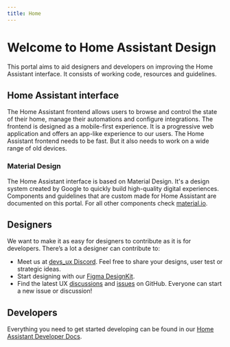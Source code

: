```yaml
---
title: Home
---
```


# Welcome to Home Assistant Design

This portal aims to aid designers and developers on improving the Home Assistant interface. It consists of working code, resources and guidelines.

## Home Assistant interface

The Home Assistant frontend allows users to browse and control the state of their home, manage their automations and configure integrations. The frontend is designed as a mobile-first experience. It is a progressive web application and offers an app-like experience to our users. The Home Assistant frontend needs to be fast. But it also needs to work on a wide range of old devices.

### Material Design

The Home Assistant interface is based on Material Design. It's a design system created by Google to quickly build high-quality digital experiences. Components and guidelines that are custom made for Home Assistant are documented on this portal. For all other components check <a href="https://material.io" rel="noopener noreferrer" target="_blank">material.io</a>.

## Designers

We want to make it as easy for designers to contribute as it is for developers. There’s a lot a designer can contribute to:

- Meet us at <a href="https://discord.gg/BPBc8rZ9" rel="noopener noreferrer" target="_blank">devs_ux Discord</a>. Feel free to share your designs, user test or strategic ideas.
- Start designing with our <a href="https://www.figma.com/community/file/967153512097289521/Home-Assistant-DesignKit" rel="noopener noreferrer" target="_blank">Figma DesignKit</a>.
- Find the latest UX <a href="https://github.com/home-assistant/frontend/discussions?discussions_q=label%3Aux" rel="noopener noreferrer" target="_blank">discussions</a> and <a href="https://github.com/home-assistant/frontend/labels/ux" rel="noopener noreferrer" target="_blank">issues</a> on GitHub. Everyone can start a new issue or discussion!

## Developers

Everything you need to get started developing can be found in our <a href="https://developers.home-assistant.io" rel="noopener noreferrer" target="_blank">Home Assistant Developer Docs</a>.
